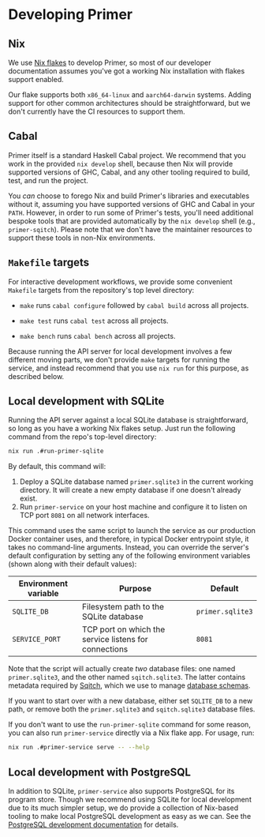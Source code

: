 # Developing Primer

## Nix

We use [Nix flakes](https://nixos.wiki/wiki/Flakes) to develop Primer,
so most of our developer documentation assumes you've got a working
Nix installation with flakes support enabled.

Our flake supports both `x86_64-linux` and `aarch64-darwin` systems.
Adding support for other common architectures should be
straightforward, but we don't currently have the CI resources to
support them.

## Cabal

Primer itself is a standard Haskell Cabal project. We recommend that
you work in the provided `nix develop` shell, because then Nix will
provide supported versions of GHC, Cabal, and any other tooling
required to build, test, and run the project.

You *can* choose to forego Nix and build Primer's libraries and
executables without it, assuming you have supported versions of GHC
and Cabal in your `PATH`. However, in order to run some of Primer's
tests, you'll need additional bespoke tools that are provided
automatically by the `nix develop` shell (e.g., `primer-sqitch`).
Please note that we don't have the maintainer resources to support
these tools in non-Nix environments.

## `Makefile` targets

For interactive development workflows, we provide some convenient
`Makefile` targets from the repository's top level directory:

* `make` runs `cabal configure` followed by `cabal build` across all
  projects.

* `make test` runs `cabal test` across all projects.

* `make bench` runs `cabal bench` across all projects.

Because running the API server for local development involves a few
different moving parts, we don't provide `make` targets for running
the service, and instead recommend that you use `nix run` for this
purpose, as described below.

## Local development with SQLite

Running the API server against a local SQLite database is
straightforward, so long as you have a working Nix flakes setup. Just
run the following command from the repo's top-level directory:

```sh
nix run .#run-primer-sqlite
```

By default, this command will:

1. Deploy a SQLite database named `primer.sqlite3` in the current
   working directory. It will create a new empty database if one
   doesn't already exist.
2. Run `primer-service` on your host machine and configure it to
   listen on TCP port `8081` on all network interfaces.

This command uses the same script to launch the service as our
production Docker container uses, and therefore, in typical Docker
entrypoint style, it takes no command-line arguments. Instead, you can
override the server's default configuration by setting any of the
following environment variables (shown along with their default
values):

| Environment variable |      Purpose                                          |  Default         |
|----------------------|-------------------------------------------------------|------------------|
| `SQLITE_DB`          | Filesystem path to the SQLite database                | `primer.sqlite3` |
| `SERVICE_PORT`       | TCP port on which the service listens for connections | `8081`           |

Note that the script will actually create *two* database files: one
named `primer.sqlite3`, and the other named `sqitch.sqlite3`. The
latter contains metadata required by
[Sqitch](https://sqitch.org/docs/manual/sqitchtutorial-sqlite/), which
we use to manage [database schemas](database.md).

If you want to start over with a new database, either set `SQLITE_DB`
to a new path, or remove both the `primer.sqlite3` and
`sqitch.sqlite3` database files.

If you don't want to use the `run-primer-sqlite` command for some
reason, you can also run `primer-service` directly via a Nix flake
app. For usage, run:

```sh
nix run .#primer-service serve -- --help
```

## Local development with PostgreSQL

In addition to SQLite, `primer-service` also supports PostgreSQL for
its program store. Though we recommend using SQLite for local
development due to its much simpler setup, we do provide a collection
of Nix-based tooling to make local PostgreSQL development as easy as
we can. See the [PostgreSQL development documentation](postgresql.md)
for details.
